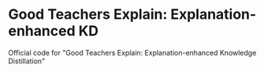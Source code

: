 # Good Teachers Explain: Explanation-enhanced KD
Official code for "Good Teachers Explain: Explanation-enhanced Knowledge Distillation"
